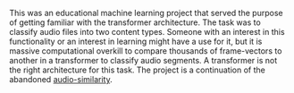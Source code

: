This was an educational machine learning project that served the purpose of getting familiar with the transformer architecture. The task was to classify audio files into two content types. Someone with an interest in this functionality or an interest in learning might have a use for it, but it is massive computational overkill to compare thousands of frame-vectors to another in a transformer to classify audio segments. A transformer is not the right architecture for this task. The project is a continuation of the abandoned [audio-similarity](https://github.com/Taylor-eOS/audio-similarity).
